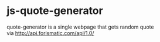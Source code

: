# js-quote-generator

quote-generator is a single webpage that gets random quote via http://api.forismatic.com/api/1.0/
		
